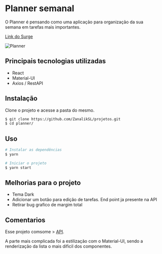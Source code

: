 # Planner semanal

O Planner é pensando como uma aplicação para organização da sua semana em tarefas mais importantes.

[Link do Surge](https://jumpy-organization.surge.sh/)

![Planner](https://user-images.githubusercontent.com/71197933/126256451-6c0062dd-68ab-440d-99ba-a599ddbea1c2.png)

## Principais tecnologias utilizadas

- React
- Material-UI
- Axios / RestAPI

## Instalação

 Clone o projeto e acesse a pasta do mesmo.

```bash
$ git clone https://github.com/ZanalikSL/projetos.git
$ cd planner/
```

## Uso

```bash
# Instalar as dependências
$ yarn

# Iniciar o projeto
$ yarn start
```

## Melhorias para o projeto

- Tema Dark
- Adicionar um botão para edição de tarefas. End point ja presente na API
- Retirar bug grafico de margim total

## Comentarios

Esse projeto comsome > [API](https://documenter.getpostman.com/view/7549981/SW7aXnRm?version=latest). 

A parte mais complicada foi a estilização com o Material-UI, sendo a renderização da lista o mais dificil dos componentes.
